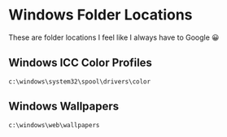 # Windows Folder Locations

These are folder locations I feel like I always have to Google 😀

## Windows ICC Color Profiles

```
c:\windows\system32\spool\drivers\color
```

## Windows Wallpapers

```
c:\windows\web\wallpapers
```
